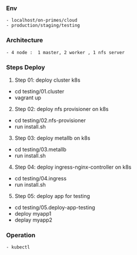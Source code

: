 ### Env
    - localhost/on-primes/cloud
    - production/staging/testing

### Architecture
    - 4 node :  1 master, 2 worker , 1 nfs server

### Steps Deploy
1. Step 01: deploy cluster k8s
- cd testing/01.cluster
- vagrant up

2. Step 02: deploy nfs provisioner on k8s
- cd testing/02.nfs-provisioner
- run install.sh

3. Step 03: deploy metallb on k8s
- cd testing/03.metallb
- run install.sh

4. Step 04: deploy ingress-nginx-controller on k8s
- cd testing/04.ingress
- run install.sh

5. Step 05: deploy app for testing
- cd testing/05.deploy-app-testing
- deploy myapp1
- deplay myapp2

### Operation
    - kubectl